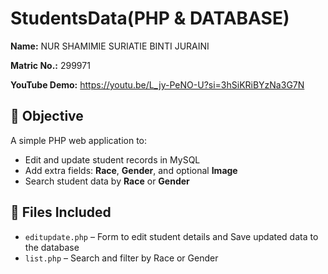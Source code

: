 ﻿# StudentsData(PHP & DATABASE)

**Name:** NUR SHAMIMIE SURIATIE BINTI JURAINI

**Matric No.:** 299971

**YouTube Demo:** https://youtu.be/L_jy-PeNO-U?si=3hSiKRiBYzNa3G7N

## 🎯 Objective
A simple PHP web application to:
- Edit and update student records in MySQL
- Add extra fields: **Race**, **Gender**, and optional **Image**
- Search student data by **Race** or **Gender**

## 📁 Files Included
- `editupdate.php` – Form to edit student details and Save updated data to the database
- `list.php` – Search and filter by Race or Gender


